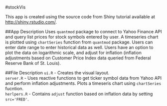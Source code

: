 #stockVis

This app is created using the source code from Shiny tutorial available at http://shiny.rstudio.com/.

##App Description
Uses `quantmod` package to connect to Yahoo Finance API and query list prices for stock symbols entered by user. A timeseries chart is plotted using `chartSeries` function from `quantmod` package. Users can enter date range to enter historical data as well. Users have an option to plot the data on logarithmic scale, and adjust for inflation (inflation adjustments based on Customer Price Index data queried from Federal Reserve Bank of St. Louis).

##File Description
`ui.R` - Creates the visual layout.  
`server.R` - Uses reactive functions to get ticker symbol data from Yahoo API and perform inflation adjustments. Plots a timeseris chart using `chartSeries` fucntion.  
`herlpers.R` - Contains `adjust` function based on inflation data by setting `src='FRED'`.